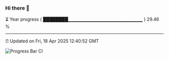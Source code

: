 ### Hi there 👋

⏳ Year progress { ████████▁▁▁▁▁▁▁▁▁▁▁▁▁▁▁▁▁▁▁▁▁▁ } 29.46 %

---

⏰ Updated on Fri, 18 Apr 2025 12:40:52 GMT

![Progress Bar CI](https://github.com/liununu/liununu/workflows/Progress%20Bar%20CI/badge.svg)
